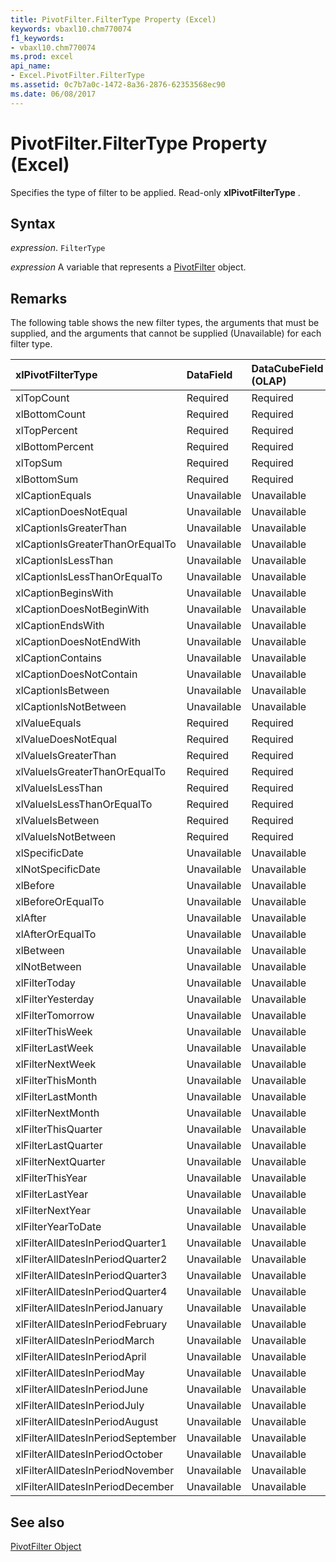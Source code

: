 ```yaml
---
title: PivotFilter.FilterType Property (Excel)
keywords: vbaxl10.chm770074
f1_keywords:
- vbaxl10.chm770074
ms.prod: excel
api_name:
- Excel.PivotFilter.FilterType
ms.assetid: 0c7b7a0c-1472-8a36-2876-62353568ec90
ms.date: 06/08/2017
---
```



# PivotFilter.FilterType Property (Excel)

Specifies the type of filter to be applied. Read-only  **xlPivotFilterType** .


## Syntax

 _expression_. `FilterType`

 _expression_ A variable that represents a [PivotFilter](Excel.PivotFilter.md) object.


## Remarks

The following table shows the new filter types, the arguments that must be supplied, and the arguments that cannot be supplied (Unavailable) for each filter type.



|**xlPivotFilterType**|**DataField**|**DataCubeField (OLAP)**|**Value1**|**Value2**|
|:-----|:-----|:-----|:-----|:-----|
|xlTopCount|Required|Required|Required|Unavailable|
|xlBottomCount|Required|Required|Required|Unavailable|
|xlTopPercent|Required|Required|Required|Unavailable|
|xlBottomPercent|Required|Required|Required|Unavailable|
|xlTopSum|Required|Required|Required|Unavailable|
|xlBottomSum|Required|Required|Required|Unavailable|
|xlCaptionEquals|Unavailable|Unavailable|Required|Unavailable|
|xlCaptionDoesNotEqual|Unavailable|Unavailable|Required|Unavailable|
|xlCaptionIsGreaterThan|Unavailable|Unavailable|Required|Unavailable|
|xlCaptionIsGreaterThanOrEqualTo|Unavailable|Unavailable|Required|Unavailable|
|xlCaptionIsLessThan|Unavailable|Unavailable|Required|Unavailable|
|xlCaptionIsLessThanOrEqualTo|Unavailable|Unavailable|Required|Unavailable|
|xlCaptionBeginsWith|Unavailable|Unavailable|Required|Unavailable|
|xlCaptionDoesNotBeginWith|Unavailable|Unavailable|Required|Unavailable|
|xlCaptionEndsWith|Unavailable|Unavailable|Required|Unavailable|
|xlCaptionDoesNotEndWith|Unavailable|Unavailable|Required|Unavailable|
|xlCaptionContains|Unavailable|Unavailable|Required|Unavailable|
|xlCaptionDoesNotContain|Unavailable|Unavailable|Required|Unavailable|
|xlCaptionIsBetween|Unavailable|Unavailable|Required|Required|
|xlCaptionIsNotBetween|Unavailable|Unavailable|Required|Required|
|xlValueEquals|Required|Required|Required|Unavailable|
|xlValueDoesNotEqual|Required|Required|Required|Unavailable|
|xlValueIsGreaterThan|Required|Required|Required|Unavailable|
|xlValueIsGreaterThanOrEqualTo|Required|Required|Required|Unavailable|
|xlValueIsLessThan|Required|Required|Required|Unavailable|
|xlValueIsLessThanOrEqualTo|Required|Required|Required|Unavailable|
|xlValueIsBetween|Required|Required|Required|Required|
|xlValueIsNotBetween|Required|Required|Required|Required|
|xlSpecificDate|Unavailable|Unavailable|Required|Unavailable|
|xlNotSpecificDate|Unavailable|Unavailable|Required|Unavailable|
|xlBefore|Unavailable|Unavailable|Required|Unavailable|
|xlBeforeOrEqualTo|Unavailable|Unavailable|Required|Unavailable|
|xlAfter|Unavailable|Unavailable|Required|Unavailable|
|xlAfterOrEqualTo|Unavailable|Unavailable|Required|Unavailable|
|xlBetween|Unavailable|Unavailable|Required|Unavailable|
|xlNotBetween|Unavailable|Unavailable|Required|Unavailable|
|xlFilterToday|Unavailable|Unavailable|Unavailable|Unavailable|
|xlFilterYesterday|Unavailable|Unavailable|Unavailable|Unavailable|
|xlFilterTomorrow|Unavailable|Unavailable|Unavailable|Unavailable|
|xlFilterThisWeek|Unavailable|Unavailable|Unavailable|Unavailable|
|xlFilterLastWeek|Unavailable|Unavailable|Unavailable|Unavailable|
|xlFilterNextWeek|Unavailable|Unavailable|Unavailable|Unavailable|
|xlFilterThisMonth|Unavailable|Unavailable|Unavailable|Unavailable|
|xlFilterLastMonth|Unavailable|Unavailable|Unavailable|Unavailable|
|xlFilterNextMonth|Unavailable|Unavailable|Unavailable|Unavailable|
|xlFilterThisQuarter|Unavailable|Unavailable|Unavailable|Unavailable|
|xlFilterLastQuarter|Unavailable|Unavailable|Unavailable|Unavailable|
|xlFilterNextQuarter|Unavailable|Unavailable|Unavailable|Unavailable|
|xlFilterThisYear|Unavailable|Unavailable|Unavailable|Unavailable|
|xlFilterLastYear|Unavailable|Unavailable|Unavailable|Unavailable|
|xlFilterNextYear|Unavailable|Unavailable|Unavailable|Unavailable|
|xlFilterYearToDate|Unavailable|Unavailable|Unavailable|Unavailable|
|xlFilterAllDatesInPeriodQuarter1|Unavailable|Unavailable|Unavailable|Unavailable|
|xlFilterAllDatesInPeriodQuarter2|Unavailable|Unavailable|Unavailable|Unavailable|
|xlFilterAllDatesInPeriodQuarter3|Unavailable|Unavailable|Unavailable|Unavailable|
|xlFilterAllDatesInPeriodQuarter4|Unavailable|Unavailable|Unavailable|Unavailable|
|xlFilterAllDatesInPeriodJanuary|Unavailable|Unavailable|Unavailable|Unavailable|
|xlFilterAllDatesInPeriodFebruary|Unavailable|Unavailable|Unavailable|Unavailable|
|xlFilterAllDatesInPeriodMarch|Unavailable|Unavailable|Unavailable|Unavailable|
|xlFilterAllDatesInPeriodApril|Unavailable|Unavailable|Unavailable|Unavailable|
|xlFilterAllDatesInPeriodMay|Unavailable|Unavailable|Unavailable|Unavailable|
|xlFilterAllDatesInPeriodJune|Unavailable|Unavailable|Unavailable|Unavailable|
|xlFilterAllDatesInPeriodJuly|Unavailable|Unavailable|Unavailable|Unavailable|
|xlFilterAllDatesInPeriodAugust|Unavailable|Unavailable|Unavailable|Unavailable|
|xlFilterAllDatesInPeriodSeptember|Unavailable|Unavailable|Unavailable|Unavailable|
|xlFilterAllDatesInPeriodOctober|Unavailable|Unavailable|Unavailable|Unavailable|
|xlFilterAllDatesInPeriodNovember|Unavailable|Unavailable|Unavailable|Unavailable|
|xlFilterAllDatesInPeriodDecember|Unavailable|Unavailable|Unavailable|Unavailable|

## See also


[PivotFilter Object](Excel.PivotFilter.md)

